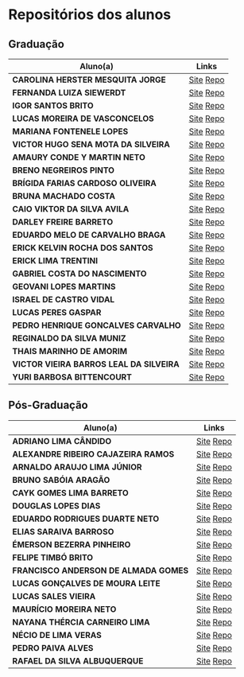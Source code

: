 # Repositórios dos alunos

## Graduação 

<table width="100%">
  <thead>
    <tr>
      <th>Aluno(a)</th>
      <th>Links</th>
    </tr>
  </thead>
  <tbody>
    <tr>
      <td><b>CAROLINA HERSTER MESQUITA JORGE</b></td>
      <td><a href="https://carolhmj.github.io/datavis-course">Site</a> <a href="https://github.com/carolhmj/datavis-course">Repo</a></td>
    </tr>
    <tr>
      <td><b>FERNANDA LUIZA SIEWERDT</b></td>
      <td><a href="https://siewerdt.github.io/datavis-course/">Site</a> <a href="https://github.com/siewerdt/datavis-course">Repo</a></td>
    </tr>
    <tr>
      <td><b>IGOR SANTOS BRITO</b></td>
      <td><a href="https://igorsbrito.github.io/datavis-course/">Site</a> <a href="https://github.com/igorsbrito/datavis-course">Repo</a></td>
    </tr>
    <tr>
      <td><b>LUCAS MOREIRA DE VASCONCELOS</b></td>
      <td><a href="https://lucasvasconcelos8.github.io/datavis-course/">Site</a> <a href="https://github.com/lucasvasconcelos8/datavis-course">Repo</a></td>
    </tr>
    <tr>
      <td><b>MARIANA FONTENELE LOPES</b></td>
      <td><a href="https://marianafl.github.io/datavis-course/">Site</a> <a href="https://github.com/MarianaFL/datavis-course">Repo</a></td>
    </tr>
    <tr>
      <td><b>VICTOR HUGO SENA MOTA DA SILVEIRA</b></td>
      <td><a href="https://hugosena1.github.io/datavis-course/">Site</a> <a href="https://github.com/hugosena1/datavis-course">Repo</a></td>
    </tr>
    <tr>
      <td><b>AMAURY CONDE Y MARTIN NETO</b></td>
      <td><a href="https://amaurymartin.github.io/datavis-course/">Site</a> <a href="https://github.com/amaurymartin/datavis-course">Repo</a></td>
    </tr>
    <tr>
      <td><b>BRENO NEGREIROS PINTO</b></td>
      <td><a href="https://brenonp23.github.io/datavis-course/">Site</a> <a href="https://github.com/Brenonp23/datavis-course">Repo</a></td>
    </tr>
    <tr>
      <td><b>BRÍGIDA FARIAS CARDOSO OLIVEIRA</b></td>
      <td><a href="https://bri1409.github.io/datavis-course/">Site</a> <a href="https://github.com/bri1409/datavis-course">Repo</a></td>
    </tr>
    <tr>
      <td><b>BRUNA MACHADO COSTA</b></td>
      <td><a href="https://buumachado.github.io/datavis-course/">Site</a> <a href="https://github.com/buumachado/datavis-course">Repo</a></td>
    </tr>
    <tr>
      <td><b>CAIO VIKTOR DA SILVA AVILA</b></td>
      <td><a href="https://caioviktor.github.io/datavis-course/">Site</a> <a href="https://github.com/CaioViktor/datavis-course">Repo</a></td>
    </tr>
    <tr>
      <td><b>DARLEY FREIRE BARRETO</b></td>
      <td><a href="https://darleybarreto.github.io/datavis-course/">Site</a> <a href="https://github.com/darleybarreto/datavis-course/">Repo</a></td>
    </tr>
    <tr>
      <td><b>EDUARDO MELO DE CARVALHO BRAGA</b></td>
      <td><a href="https://eduardom4020.github.io/datavis-course/">Site</a> <a href="https://github.com/eduardom4020/datavis-course">Repo</a></td>
    </tr>
    <tr>
      <td><b>ERICK KELVIN ROCHA DOS SANTOS</b></td>
      <td><a href="https://erickkelvin.github.io/datavis-course/">Site</a> <a href="https://github.com/erickkelvin/datavis-course/">Repo</a></td>
    </tr>
    <tr>
      <td><b>ERICK LIMA TRENTINI</b></td>
      <td><a href="https://archangel777.github.io/datavis-course/">Site</a> <a href="https://github.com/archangel777/datavis-course">Repo</a></td>
    </tr>
    <tr>
      <td><b>GABRIEL COSTA DO NASCIMENTO</b></td>
      <td><a href="https://gabriel-cdn.github.io/datavis-course/">Site</a> <a href="https://github.com/Gabriel-cdn/datavis-course">Repo</a></td>
    </tr>
    <tr>
      <td><b>GEOVANI LOPES MARTINS</b></td>
      <td><a href="https://geovanimartins.github.io/datavis-course/">Site</a> <a href="https://github.com/geovanimartins/datavis-course/">Repo</a></td>
    </tr>
    <tr>
      <td><b>ISRAEL DE CASTRO VIDAL</b></td>
      <td><a href="https://israelcvidal.github.io/datavis-course/">Site</a> <a href="https://github.com/israelcvidal/datavis-course">Repo</a></td>
    </tr>
    <tr>
      <td><b>LUCAS PERES GASPAR</b></td>
      <td><a href="https://lucaspg96.github.io/datavis-course/">Site</a> <a href="https://github.com/lucaspg96/datavis-course">Repo</a></td>
    </tr>
    <tr>
      <td><b>PEDRO HENRIQUE GONCALVES CARVALHO</b></td>
      <td><a href="https://phrfo.github.io/datavis-course/">Site</a> <a href="http://www.github.com/pHrfo/datavis-course/">Repo</a></td>
    </tr>
    <tr>
      <td><b>REGINALDO DA SILVA MUNIZ</b></td>
      <td><a href="https://reginaldomuniz.github.io/datavis-course/">Site</a> <a href="https://github.com/reginaldomuniz">Repo</a></td>
    </tr>
    <tr>
      <td><b>THAIS MARINHO DE AMORIM</b></td>
      <td><a href="https://thasmarinho.github.io/datavis-course/">Site</a> <a href="https://github.com/thasmarinho/datavis-course/">Repo</a></td>
    </tr>
    <tr>
      <td><b>VICTOR VIEIRA BARROS LEAL DA SILVEIRA</b></td>
      <td><a href="https://victorblsilveira.github.io/datavis-course/">Site</a> <a href="https://github.com/Victorblsilveira/datavis-course">Repo</a></td>
    </tr>
    <tr>
      <td><b>YURI BARBOSA BITTENCOURT</b></td>
      <td><a href="https://yuribtt.github.io/datavis-course/">Site</a> <a href="https://github.com/yuribtt/datavis-course">Repo</a></td>
    </tr>
</tbody>
</table>


## Pós-Graduação

<table width="100%">
  <thead>
    <tr>
      <th>Aluno(a)</th>
      <th>Links</th>
    </tr>
  </thead>
  <tbody>
    <tr>
      <td><b>ADRIANO LIMA CÂNDIDO</b></td>
      <td><a href="https://kelvezu55.github.io/datavis-course/">Site</a> <a href="https://github.com/kelvezu55/datavis-course/">Repo</a></td>
    </tr>
    <tr>
      <td><b>ALEXANDRE RIBEIRO CAJAZEIRA RAMOS</b></td>
      <td><a href="https://alexandrecajamos.github.io/datavis-course/">Site</a> <a href="https://github.com/Alexandrecajamos/datavis-course">Repo</a></td>
    </tr>
    <tr>
      <td><b>ARNALDO ARAUJO LIMA JÚNIOR</b></td>
      <td><a href="https://arnaldoljr.github.io/datavis-course/">Site</a> <a href="https://github.com/arnaldoljr/datavis-course">Repo</a></td>
    </tr>
     <tr>
      <td><b>BRUNO SABÓIA ARAGÃO</b></td>
      <td><a href="https://aragaobs.github.io/datavis--course/">Site</a> <a href="https://github.com/aragaobs/datavis--course/">Repo</a></td>
    </tr>
     <tr>
      <td><b>CAYK GOMES LIMA BARRETO</b></td>
      <td><a href="https://cayk.github.io/datavis-course/">Site</a> <a href="https://github.com/Cayk/datavis-course">Repo</a></td>
    </tr>
     <tr>
      <td><b>DOUGLAS LOPES DIAS</b></td>
      <td><a href="https://dldouglaslopes.github.io/datavis-course/">Site</a> <a href="https://github.com/dldouglaslopes/datavis-course">Repo</a></td>
    </tr>
     <tr>
      <td><b>EDUARDO RODRIGUES DUARTE NETO</b></td>
      <td><a href="https://edurdneto.github.io/datavis-course/">Site</a> <a href="https://github.com/edurdneto/datavis-course/">Repo</a></td>
    </tr>
    <tr>
      <td><b>ELIAS SARAIVA BARROSO</b></td>
      <td><a href="https://elias-barroso.github.io/datavis-course/">Site</a> <a href="https://github.com/elias-barroso/datavis-course">Repo</a></td>
    </tr>
    <tr>
      <td><b>ÉMERSON BEZERRA PINHEIRO</b></td>
      <td><a href="https://emersonbie.github.io/datavis-course/">Site</a> <a href="https://github.com/emersonbie/datavis-course/">Repo</a></td>
    </tr>
     <tr>
      <td><b>FELIPE TIMBÓ BRITO</b></td>
      <td><a href="https://felipetimbo.github.io/datavis-course/">Site</a> <a href="https://github.com/felipetimbo/datavis-course/">Repo</a></td>
    </tr>
     <tr>
      <td><b>FRANCISCO ANDERSON DE ALMADA GOMES</b></td>
      <td><a href="https://andersonalmada.github.io/datavis-course/">Site</a> <a href="https://github.com/andersonalmada/datavis-course">Repo</a></td>
    </tr>
     <tr>
      <td><b>LUCAS GONÇALVES DE MOURA LEITE</b></td>
      <td><a href="https://lucasgml.github.io/datavis-course/">Site</a> <a href="https://github.com/lucasgml/datavis-course/">Repo</a></td>
    </tr>
     <tr>
      <td><b>LUCAS SALES VIEIRA</b></td>
      <td><a href="https://lucassales.github.io/datavis-course/">Site</a> <a href="https://github.com/LucasSales/datavis-course">Repo</a></td>
    </tr>
     <tr>
      <td><b>MAURÍCIO MOREIRA NETO</b></td>
      <td><a href="https://maumneto.github.io/datavis-course">Site</a> <a href="https://github.com/maumneto/datavis-course">Repo</a></td>
    </tr>
     <tr>
      <td><b>NAYANA THÉRCIA CARNEIRO LIMA</b></td>
      <td><a href="https://nayanatcl.github.io/datavis-course/">Site</a> <a href="https://github.com/nayanatcl/datavis-course">Repo</a></td>
    </tr>
     <tr>
      <td><b>NÉCIO DE LIMA VERAS</b></td>
      <td><a href="https://necioveras.github.io/datavis-course/">Site</a> <a href="https://github.com/necioveras/datavis-course">Repo</a></td>
    </tr>
     <tr>
      <td><b>PEDRO PAIVA ALVES</b></td>
      <td><a href="https://pedropaiva00.github.io/datavis-course/">Site</a> <a href="https://github.com/pedropaiva00/datavis-course">Repo</a></td>
    </tr>
     <tr>
      <td><b>RAFAEL DA SILVA ALBUQUERQUE</b></td>
      <td><a href="https://rafaelsilvaalbuquerque.github.io/datavis-course/">Site</a> <a href="https://github.com/RafaelSilvaAlbuquerque/datavis-course">Repo</a></td>
    </tr>
    </tbody>
</table>